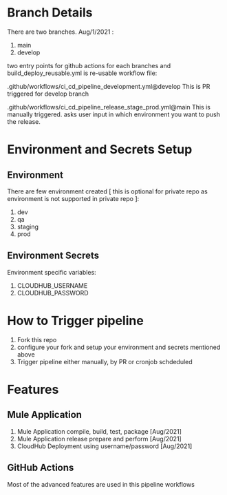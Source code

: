 <!-- CICD Pipelines for mule application deployment to cloudhub using GitHub Actions  -->
# Branch Details
There are two branches. Aug/1/2021 :
1. main
2. develop

two entry points for github actions for each branches and build_deploy_reusable.yml is re-usable workflow file:

.github/workflows/ci_cd_pipeline_development.yml@develop
  This is PR triggered for develop branch

.github/workflows/ci_cd_pipeline_release_stage_prod.yml@main
  This is manually triggered. asks user input in which environment you want to push the release.

# Environment and Secrets Setup
## Environment
There are few environment created [ this is optional for private repo as environment is not supported in private repo ]:
1. dev
2. qa
3. staging
4. prod
## Environment Secrets
Environment specific variables:  
1. CLOUDHUB_USERNAME
2. CLOUDHUB_PASSWORD

# How to Trigger pipeline
1. Fork this repo 
2. configure your fork and setup your environment and secrets mentioned above
3. Trigger pipeline either manually, by PR or cronjob schdeduled

# Features
## Mule Application
1. Mule Application compile, build, test, package [Aug/2021]
2. Mule Application release prepare and perform [Aug/2021]
3. CloudHub Deployment using username/password [Aug/2021]
## GitHub Actions
Most of the advanced features are used in this pipeline workflows
